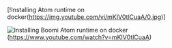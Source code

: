 [!Installing Atom runtime on docker(https://img.youtube.com/vi/mKIV0tlCuaA/0.jpg)]

![Installing Boomi Atom runtime on docker](https://user-images.githubusercontent.com/39495790/121999543-10de6e80-cdcb-11eb-89c4-8eb0483f9173.png)(https://www.youtube.com/watch?v=mKIV0tlCuaA)

